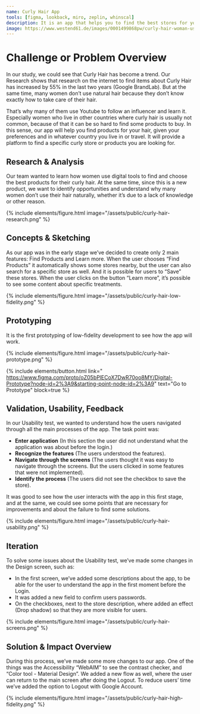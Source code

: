 ```yaml
---
name: Curly Hair App
tools: [figma, lookback, miro, zeplin, whinscal]
description: It is an app that helps you to find the best stores for your curly hair as well as guide you on how to take care of your hair.
image: https://www.westend61.de/images/0001499868pw/curly-hair-woman-using-laptop-while-sitting-at-cafe-JCCMF00365.jpg
---
```


# Challenge or Problem Overview

In our study, we could see that Curly Hair has become a trend. Our Research shows that research on the internet to find items about Curly Hair has increased by 55% in the last two years (Google BrandLab). But at the same time, many women don’t use natural hair because they don’t know exactly how to take care of their hair. 

That’s why many of them use Youtube to follow an influencer and learn it. Especially women who live in other countries where curly hair is usually not common, because of that it can be so hard to find some products to buy. In this sense, our app will help you find products for your hair, given your preferences and in whatever country you live in or travel. It will provide a platform to find a specific curly store or products you are looking for.

## Research & Analysis
Our team wanted to learn how women use digital tools to find and choose the best products for their curly hair. At the same time, since this is a new product, we want to identify opportunities and understand why many women don’t use their hair naturally, whether it’s due to a lack of knowledge or other reason.

{% include elements/figure.html image="/assets/public/curly-hair-research.png" %}

## Concepts & Sketching
As our app was in the early stage we’ve decided to create only 2 main features: Find Products and Learn more. When the user chooses “Find Products” it automatically shows some stores nearby, but the user can also search for a specific store as well. And it is possible for users to “Save” these stores. When the user clicks on the button “Learn more”, it’s possible to see some content about specific treatments.

{% include elements/figure.html image="/assets/public/curly-hair-low-fidelity.png" %}

## Prototyping
It is the first prototyping of low-fidelity development to see how the app will work.

{% include elements/figure.html image="/assets/public/curly-hair-prototype.png" %}



{% include elements/button.html link=" https://www.figma.com/proto/oZ05bPlECoX7DwR70oo8MY/Digital-Prototype?node-id=2%3A9&starting-point-node-id=2%3A9" text="Go to Prototype" block=true %}

## Validation, Usability, Feedback

In our Usability test, we wanted to understand how the users navigated through all the main processes of the app. The task point was:

- **Enter application** (In this section the user did not understand what the application was about before the login.)
- **Recognize the features** (The users understood the features).
- **Navigate through the screens** (The users thought it was easy to navigate through the screens. But the users clicked in some features that were not implemented).
- **Identify the process** (The users did not see the checkbox to save the store).

It was good to see how the user interacts with the app in this first stage, and at the same, we could see some points that are necessary for improvements and about the failure to find some solutions. 

{% include elements/figure.html image="/assets/public/curly-hair-usability.png" %}

## Iteration

To solve some issues about the Usability test, we’ve made some changes in the Design screen, such as:

- In the first screen, we’ve added some descriptions about the app, to be able for the user to understand the app in the first moment before the Login.
- It was added a new field to confirm users passwords.
- On the checkboxes, next to the store description, where added an effect (Drop shadow) so that they are more visible for users.

{% include elements/figure.html image="/assets/public/curly-hair-screens.png" %}

## Solution & Impact Overview

During this process, we’ve made some more changes to our app. One of the things was the Accessibility “WebAIM” to see the contrast checker, and “Color tool - Material Design”. We added a new flow as well, where the user can return to the main screen after doing the Logout. To reduce users’ time we’ve added the option to Logout with Google Account.

{% include elements/figure.html image="/assets/public/curly-hair-high-fidelity.png" %}



